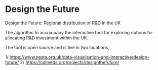 # Design the Future
Design the Future: Regional distribution of R&amp;D in the UK

The algorithm to accompany the interactive tool for exploring options for allocating R&D investment within the UK.

The tool is open source and is live in two locations,

1/ https://www.nesta.org.uk/data-visualisation-and-interactive/design-future/
2/ https://odileeds.org/projects/designthefuture/

